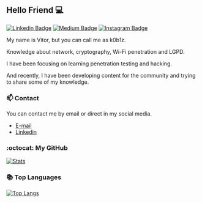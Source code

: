 ## Hello Friend 💻
[![Linkedin Badge](https://img.shields.io/badge/-LinkedIn-blue?style=flat&logo=LinkedIn&logoColor=white)](https://www.linkedin.com/in/vitor-massao-sugai/)
[![Medium Badge](https://img.shields.io/badge/-Medium-000?style=flat&logo=Medium&logoColor=white)](https://medium.com/@vitorsugai)
[![Instagram Badge](https://img.shields.io/badge/-Instagram-C13584?style=flat&logo=Instagram&logoColor=white)](https://www.instagram.com/massao_sg/)

My name is Vitor, but you can call me as k0b1z.

Knowledge about network, cryptography, Wi-Fi penetration and LGPD.

I have been focusing on learning penetration testing and hacking.

And recently, I have been developing content for the community and trying to share some of my knowledge.

### 📫 Contact
You can contact me by email or direct in my social media.
- <a href="mailto:vmsugai@protonmail.com">E-mail</a>
- <a href="https://www.linkedin.com/in/vitor-massao-sugai/">Linkedin</a>

### :octocat: My GitHub
[![Stats](https://github-readme-stats.vercel.app/api?username=vitorsugai&show_icons=true&theme=dark)](https://github.com/anuraghazra/github-readme-stats)

### 📚 Top Languages
[![Top Langs](https://github-readme-stats.vercel.app/api/top-langs/?username=vitorsugai)](https://github.com/anuraghazra/github-readme-stats)
